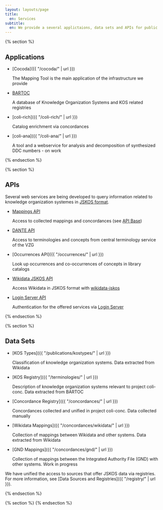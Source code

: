 ```yaml
---
layout: layouts/page
title:
  en: Services
subtitle:
  en: We provide a several applictaions, data sets and APIs for public use.
---
```


{% section %}

## Applications

- [Cocoda]({{ "/cocoda/" | url }})

  The Mapping Tool is the main application of the infrastructure we provide

- [BARTOC](https://bartoc.org/)

  A database of Knowledge Organization Systems and KOS related registries

- [coli-rich]({{ "/coli-rich/" | url }})

  Catalog enrichment via concordances 

- [coli-ana]({{ "/coli-ana/" | url }})

  A tool and a webservice for analysis and decomposition of synthesized DDC numbers - on work

{% endsection %}

{% section %}

## APIs
Several web services are being developed to query information related to knowledge organization systemes in [JSKOS format](https://gbv.github.io/jskos/).

- [Mappings API](https://coli-conc.gbv.de/api/mappings)

  Access to collected mappings and concordances (see [API Base](https://coli-conc.gbv.de/api/))

- [DANTE API](https://api.dante.gbv.de/)

  Access to terminologies and concepts from central terminology service of the VZG

- [Occurrences API]({{ "/occurrences/" | url }})

  Look up occurrences and co-occurrences of concepts in library catalogs

- [Wikidata JSKOS API](https://coli-conc.gbv.de/services/wikidata/)

  Access Wikidata in JSKOS format with [wikidata-jskos](https://github.com/gbv/wikidata-jskos)
  
- [Login Server API](https://coli-conc.gbv.de/login/)

  Authentication for the offered services via [Login Server](https://github.com/gbv/login-server)


{% endsection %}

{% section %}

## Data Sets
- [KOS Types]({{ "/publications/kostypes/" | url }})

  Classification of knowledge organization systems. Data extracted from Wikidata

- [KOS Registry]({{ "/terminologies/" | url }})

  Description of knowledge organization systems relevant to project coli-conc. Data extracted from BARTOC

- [Concordance Registry]({{ "/concordances/" | url }})

  Concordances collected and unified in project coli-conc. Data collected manually

- [Wikidata Mappings]({{ "/concordances/wikidata/" | url }})

  Collection of mappings between Wikidata and other systems. Data extracted from Wikidata

- [GND Mappings]({{ "/concordances/gnd/" | url }})

  Collection of mappings between the Integrated Authority File (GND) with other systems. Work in progress

We have unified the access to sources that offer JSKOS data via registries. For more information, see [Data Sources and Registries]({{ "/registry/" | url }}).

{% endsection %}

{% section %}
{% endsection %}
